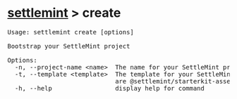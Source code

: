 <h1 id="home"><a href="../settlemint.md">settlemint</a> > create</h1>

<pre>Usage: settlemint create [options]

Bootstrap your SettleMint project

Options:
  -n, --project-name &lt;name&gt;  The name for your SettleMint project
  -t, --template &lt;template&gt;  The template for your SettleMint project, options
                             are @settlemint/starterkit-asset-tokenization
  -h, --help                 display help for command
</pre>

